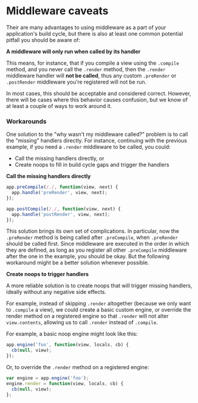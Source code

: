 # Middleware caveats

Their are many advantages to using middleware as a part of your application's build cycle, but there is also at least one common potential pitfall you should be aware of:

**A middleware will only run when called by its handler**

This means, for instance, that if you compile a view using the `.compile` method, and you never call the `.render` method, then the `.render` middleware handler will **not be called**, thus any custom `.preRender` or `.postRender` middleware you're registered will not be run.

In most cases, this should be acceptable and considered correct. However, there will be cases where this behavior causes confusion, but we know of at least a couple of ways to work around it.

### Workarounds

One solution to the "why wasn't my middleware called?" problem is to call the "missing" handlers directly. For instance, continuing with the previous example, if you need a `.render` middleware to be called, you could:

* Call the missing handlers directly, or
* Create noops to fill in build cycle gaps and trigger the handlers

**Call the missing handlers directly**

```js
app.preCompile(/./, function(view, next) {
  app.handle('preRender', view, next);
});

app.postCompile(/./, function(view, next) {
  app.handle('postRender', view, next);
});
```

This solution brings its own set of complications. In particular, now the `.preRender` method is being called after `.preCompile`, when `.preRender` should be called first. Since middleware are executed in the order in which they are defined, as long as you register all other `.preCompile` middleware after the one in the example, you should be okay. But the following workaround might be a better solution whenever possible.

**Create noops to trigger handlers**

A more reliable solution is to create noops that will trigger missing handlers, ideally without any negative side effects.

For example, instead of skipping `.render` altogether (because we only want to `.compile` a view), we could create a basic custom engine, or override the render method on a registered engine so that `.render` will not alter `view.contents`, allowing us to call `.render` instead of `.compile`.

For example, a basic noop engine might look like this:

```js
app.engine('foo', function(view, locals, cb) {
  cb(null, view);
});
```

Or, to override the `.render` method on a registered engine:

```js
var engine = app.engine('foo');
engine.render = function(view, locals, cb) {
  cb(null, view);
};
```

[base-plugins]: https://github.com/node-base/base-plugins
[gulp]: http://gulpjs.com
[generate-dest]: https://github.com/generate/generate-dest
[assemble]: https://github.com/assemble/assemble
[templates]: https://github.com/jonschlinkert/templates
[update]: https://github.com/update/update
[verb]: https://github.com/verbose/verb
[base]: https://github.com/node-base/base
[assemble-core]: https://github.com/assemble/assemble-core
[handlebars]: http://www.handlebarsjs.com/
[lodash]: https://lodash.com/
[swig]: https://github.com/paularmstrong/swig
[pug]: http://jade-lang.com
[consolidate]: https://github.com/visionmedia/consolidate.js
[vinyl]: http://github.com/wearefractal/vinyl
[generator]: https://github.com/thisandagain/generator
[getting-started]: https://github.com/taunus/getting-started
[gray-matter]: https://github.com/jonschlinkert/gray-matter
